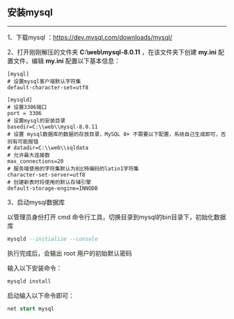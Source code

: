 ## 安装mysql

***

1、下载mysql ：https://dev.mysql.com/downloads/mysql/

2、打开刚刚解压的文件夹 **C:\web\mysql-8.0.11** ，在该文件夹下创建 **my.ini** 配置文件，编辑 **my.ini** 配置以下基本信息：

```properties
[mysql]
# 设置mysql客户端默认字符集
default-character-set=utf8
 
[mysqld]
# 设置3306端口
port = 3306
# 设置mysql的安装目录
basedir=C:\\web\\mysql-8.0.11
# 设置 mysql数据库的数据的存放目录，MySQL 8+ 不需要以下配置，系统自己生成即可，否则有可能报错
# datadir=C:\\web\\sqldata
# 允许最大连接数
max_connections=20
# 服务端使用的字符集默认为8比特编码的latin1字符集
character-set-server=utf8
# 创建新表时将使用的默认存储引擎
default-storage-engine=INNODB
```

3、启动mysql数据库

以管理员身份打开 cmd 命令行工具，切换目录到mysql的bin目录下，初始化数据库

```sql
mysqld --initialize --console
```

执行完成后，会输出 root 用户的初始默认密码

输入以下安装命令：

```sql
mysqld install
```

启动输入以下命令即可：

```sql
net start mysql
```

